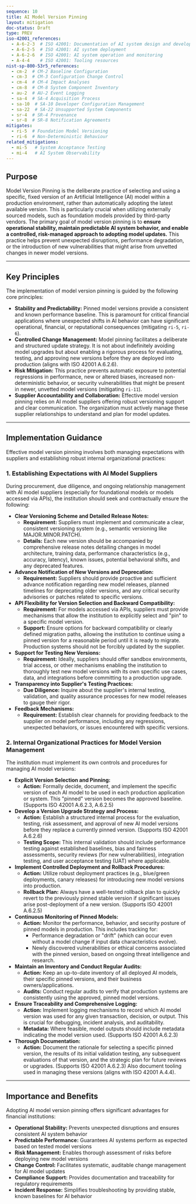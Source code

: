 ```yaml
---
sequence: 10
title: AI Model Version Pinning
layout: mitigation
doc-status: Draft
type: PREV
iso-42001_references:
  - A-6-2-3  # ISO 42001: Documentation of AI system design and development
  - A-6-2-5  # ISO 42001: AI system deployment
  - A-6-2-6  # ISO 42001: AI system operation and monitoring
  - A-4-4    # ISO 42001: Tooling resources
nist-sp-800-53r5_references:
  - cm-2  # CM-2 Baseline Configuration
  - cm-3  # CM-3 Configuration Change Control
  - cm-4  # CM-4 Impact Analyses
  - cm-8  # CM-8 System Component Inventory
  - au-2  # AU-2 Event Logging
  - sa-4  # SA-4 Acquisition Process
  - sa-10  # SA-10 Developer Configuration Management
  - sa-22  # SA-22 Unsupported System Components
  - sr-4  # SR-4 Provenance
  - sr-8  # SR-8 Notification Agreements
mitigates:
  - ri-5  # Foundation Model Versioning
  - ri-6  # Non-Deterministic Behaviour
related_mitigations:
  - mi-5   # System Acceptance Testing
  - mi-4   # AI System Observability
---
```


## Purpose

Model Version Pinning is the deliberate practice of selecting and using a specific, fixed version of an Artificial Intelligence (AI) model within a production environment, rather than automatically adopting the latest available version. This is particularly crucial when utilizing externally sourced models, such as foundation models provided by third-party vendors. The primary goal of model version pinning is to **ensure operational stability, maintain predictable AI system behavior, and enable a controlled, risk-managed approach to adopting model updates.** This practice helps prevent unexpected disruptions, performance degradation, or the introduction of new vulnerabilities that might arise from unvetted changes in newer model versions.

---

## Key Principles

The implementation of model version pinning is guided by the following core principles:

* **Stability and Predictability:** Pinned model versions provide a consistent and known performance baseline. This is paramount for critical financial applications where unexpected shifts in AI behavior can have significant operational, financial, or reputational consequences (mitigating `ri-5`, `ri-6`).
* **Controlled Change Management:** Model pinning facilitates a deliberate and structured update strategy. It is not about indefinitely avoiding model upgrades but about enabling a rigorous process for evaluating, testing, and approving new versions before they are deployed into production (aligns with ISO 42001 A.6.2.6).
* **Risk Mitigation:** This practice prevents automatic exposure to potential regressions in performance, new or altered biases, increased non-deterministic behavior, or security vulnerabilities that might be present in newer, unvetted model versions (mitigating `ri-11`).
* **Supplier Accountability and Collaboration:** Effective model version pinning relies on AI model suppliers offering robust versioning support and clear communication. The organization must actively manage these supplier relationships to understand and plan for model updates.

---

## Implementation Guidance

Effective model version pinning involves both managing expectations with suppliers and establishing robust internal organizational practices:

### 1. Establishing Expectations with AI Model Suppliers
During procurement, due diligence, and ongoing relationship management with AI model suppliers (especially for foundational models or models accessed via APIs), the institution should seek and contractually ensure the following:

* **Clear Versioning Scheme and Detailed Release Notes:**
    * **Requirement:** Suppliers must implement and communicate a clear, consistent versioning system (e.g., semantic versioning like MAJOR.MINOR.PATCH).
    * **Details:** Each new version should be accompanied by comprehensive release notes detailing changes in model architecture, training data, performance characteristics (e.g., accuracy, latency), known issues, potential behavioral shifts, and any deprecated features.
* **Advance Notification of New Versions and Deprecation:**
    * **Requirement:** Suppliers should provide proactive and sufficient advance notification regarding new model releases, planned timelines for deprecating older versions, and any critical security advisories or patches related to specific versions.
* **API Flexibility for Version Selection and Backward Compatibility:**
    * **Requirement:** For models accessed via APIs, suppliers must provide mechanisms that allow the institution to explicitly select and "pin" to a specific model version.
    * **Support:** Ensure options for backward compatibility or clearly defined migration paths, allowing the institution to continue using a pinned version for a reasonable period until it is ready to migrate. Production systems should not be forcibly updated by the supplier.
* **Support for Testing New Versions:**
    * **Requirement:** Ideally, suppliers should offer sandbox environments, trial access, or other mechanisms enabling the institution to thoroughly test new model versions with its own specific use cases, data, and integrations before committing to a production upgrade.
* **Transparency into Supplier's Testing Practices:**
    * **Due Diligence:** Inquire about the supplier's internal testing, validation, and quality assurance processes for new model releases to gauge their rigor.
* **Feedback Mechanisms:**
    * **Requirement:** Establish clear channels for providing feedback to the supplier on model performance, including any regressions, unexpected behaviors, or issues encountered with specific versions.

### 2. Internal Organizational Practices for Model Version Management
The institution must implement its own controls and procedures for managing AI model versions:

* **Explicit Version Selection and Pinning:**
    * **Action:** Formally decide, document, and implement the specific version of each AI model to be used in each production application or system. This "pinned" version becomes the approved baseline. (Supports ISO 42001 A.6.2.3, A.6.2.5)
* **Develop a Version Upgrade Strategy and Process:**
    * **Action:** Establish a structured internal process for the evaluation, testing, risk assessment, and approval of new AI model versions before they replace a currently pinned version. (Supports ISO 42001 A.6.2.6)
    * **Testing Scope:** This internal validation should include performance testing against established baselines, bias and fairness assessments, security reviews (for new vulnerabilities), integration testing, and user acceptance testing (UAT) where applicable.
* **Implement Controlled Deployment and Rollback Procedures:**
    * **Action:** Utilize robust deployment practices (e.g., blue/green deployments, canary releases) for introducing new model versions into production.
    * **Rollback Plan:** Always have a well-tested rollback plan to quickly revert to the previously pinned stable version if significant issues arise post-deployment of a new version. (Supports ISO 42001 A.6.2.5)
* **Continuous Monitoring of Pinned Models:**
    * **Action:** Monitor the performance, behavior, and security posture of pinned models in production. This includes tracking for:
        * Performance degradation or "drift" (which can occur even without a model change if input data characteristics evolve).
        * Newly discovered vulnerabilities or ethical concerns associated with the pinned version, based on ongoing threat intelligence and research.
* **Maintain an Inventory and Conduct Regular Audits:**
    * **Action:** Keep an up-to-date inventory of all deployed AI models, their specific pinned versions, and their business owners/applications.
    * **Audits:** Conduct regular audits to verify that production systems are consistently using the approved, pinned model versions.
* **Ensure Traceability and Comprehensive Logging:**
    * **Action:** Implement logging mechanisms to record which AI model version was used for any given transaction, decision, or output. This is crucial for debugging, incident analysis, and auditability.
    * **Metadata:** Where feasible, model outputs should include metadata indicating the model version used. (Supports ISO 42001 A.6.2.3)
* **Thorough Documentation:**
    * **Action:** Document the rationale for selecting a specific pinned version, the results of its initial validation testing, any subsequent evaluations of that version, and the strategic plan for future reviews or upgrades. (Supports ISO 42001 A.6.2.3) Also document tooling used in managing these versions (aligns with ISO 42001 A.4.4).

---

## Importance and Benefits

Adopting AI model version pinning offers significant advantages for financial institutions:

* **Operational Stability:** Prevents unexpected disruptions and ensures consistent AI system behavior
* **Predictable Performance:** Guarantees AI systems perform as expected based on tested model versions
* **Risk Management:** Enables thorough assessment of risks before deploying new model versions
* **Change Control:** Facilitates systematic, auditable change management for AI model updates
* **Compliance Support:** Provides documentation and traceability for regulatory requirements
* **Incident Response:** Simplifies troubleshooting by providing stable, known baselines for AI behavior
